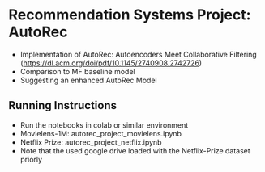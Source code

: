 # Recommendation Systems Project: AutoRec
* Implementation of AutoRec: Autoencoders Meet Collaborative Filtering (https://dl.acm.org/doi/pdf/10.1145/2740908.2742726)
* Comparison to MF baseline model
* Suggesting an enhanced AutoRec Model
## Running Instructions
* Run the notebooks in colab or similar environment
* Movielens-1M: autorec_project_movielens.ipynb
* Netflix Prize: autorec_project_netflix.ipynb
* Note that the used google drive loaded with the Netflix-Prize dataset priorly
